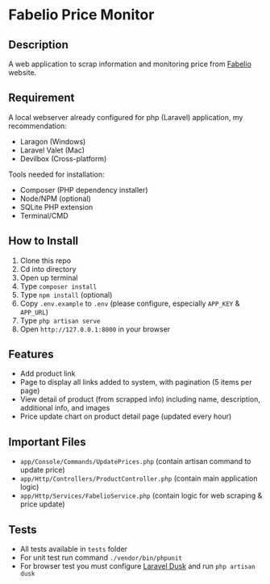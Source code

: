 # Fabelio Price Monitor

## Description

A web application to scrap information and monitoring price from [Fabelio](https://fabelio.com) website.

## Requirement

A local webserver already configured for php (Laravel) application, my recommendation:

-   Laragon (Windows)
-   Laravel Valet (Mac)
-   Devilbox (Cross-platform)

Tools needed for installation:

-   Composer (PHP dependency installer)
-   Node/NPM (optional)
-   SQLite PHP extension
-   Terminal/CMD

## How to Install

1. Clone this repo
2. Cd into directory
3. Open up terminal
4. Type `composer install`
5. Type `npm install` (optional)
6. Copy `.env.example` to `.env` (please configure, especially `APP_KEY` & `APP_URL`)
7. Type `php artisan serve`
8. Open `http://127.0.0.1:8000` in your browser

## Features

-   Add product link
-   Page to display all links added to system, with pagination (5 items per page)
-   View detail of product (from scrapped info) including name, description, additional info, and images
-   Price update chart on product detail page (updated every hour)

## Important Files

-   `app/Console/Commands/UpdatePrices.php` (contain artisan command to update price)
-   `app/Http/Controllers/ProductController.php` (contain main application logic)
-   `app/Http/Services/FabelioService.php` (contain logic for web scraping & price update)

## Tests

-   All tests available in `tests` folder
-   For unit test run command `./vendor/bin/phpunit`
-   For browser test you must configure [Laravel Dusk](https://laravel.com/docs/6.x/dusk) and run `php artisan dusk`
